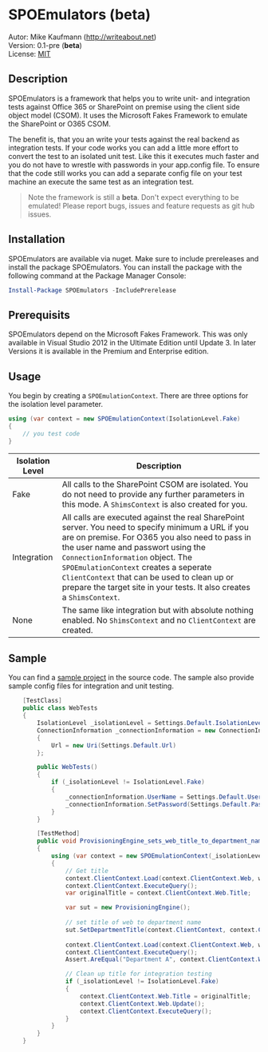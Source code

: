 # SPOEmulators (beta)
Autor: Mike Kaufmann (http://writeabout.net)  
Version: 0.1-pre (__beta__)  
License: [MIT](https://github.com/wulfland/SPOEmulators/blob/master/LICENSE, "MIT license") 

## Description
SPOEmulators is a framework that helps you to write unit- and integration tests against Office 365 or SharePoint on premise using the client side object model (CSOM). It uses the Microsoft Fakes Framework to emulate the SharePoint or O365 CSOM.  

The benefit is, that you an write your tests against the real backend as integration tests. If your code works you can add a little more effort to convert the test to an isolated unit test. Like this it executes much faster and you do not have to wrestle with passwords in your app.config file. To ensure that the code still works you can add a separate config file on your test machine an execute the same test as an integration test.   

>Note the framework is still a __beta__. Don't expect everything to be emulated! Please report bugs, issues and feature requests as git hub issues.

## Installation
SPOEmulators are available via nuget. Make sure to include prereleases and install the package SPOEmulators. You can install the package with the following command at the Package Manager Console:

```powershell
Install-Package SPOEmulators -IncludePrerelease
```

## Prerequisits
SPOEmulators depend on the Microsoft Fakes Framework. This was only available in Visual Studio 2012 in the Ultimate Edition until Update 3. In later Versions it is available in the Premium and Enterprise edition.

## Usage
You begin by creating a `SPOEmulationContext`. There are three options for the isolation level parameter.

```csharp
using (var context = new SPOEmulationContext(IsolationLevel.Fake)
{
    // you test code
}
``` 

Isolation Level | Description
----------------|-------------
Fake | All calls to the SharePoint CSOM are isolated. You do not need to provide any further parameters in this mode. A `ShimsContext` is also created for you. 
Integration | All calls are executed against the real SharePoint server. You need to specify minimum a URL if you are on premise. For O365 you also need to pass in the user name and passwort using the `ConnectionInformation` object. The `SPOEmulationContext` creates a seperate `ClientContext` that can be used to clean up or prepare the target site in your tests. It also creates a `ShimsContext`.
None | The same like integration but with absolute nothing enabled. No `ShimsContext` and no `ClientContext` are created.


## Sample
You can find a [sample project](https://github.com/wulfland/SPOEmulators/tree/master/src/CSOMSample, "CSOMSample") in the source code. The sample also provide sample config files for integration and unit testing.  
```csharp
    [TestClass]
    public class WebTests
    {
        IsolationLevel _isolationLevel = Settings.Default.IsolationLevel;
        ConnectionInformation _connectionInformation = new ConnectionInformation
        {
            Url = new Uri(Settings.Default.Url)
        };

        public WebTests()
        {
            if (_isolationLevel != IsolationLevel.Fake)
            {
                _connectionInformation.UserName = Settings.Default.User;
                _connectionInformation.SetPassword(Settings.Default.Password);
            }
        }

        [TestMethod]
        public void ProvisioningEngine_sets_web_title_to_department_name()
        {
            using (var context = new SPOEmulationContext(_isolationLevel, _connectionInformation))
            {
                // Get title
                context.ClientContext.Load(context.ClientContext.Web, w => w.Title);
                context.ClientContext.ExecuteQuery();
                var originalTitle = context.ClientContext.Web.Title;

                var sut = new ProvisioningEngine();
                
                // set title of web to department name
                sut.SetDepartmentTitle(context.ClientContext, context.ClientContext.Web);
                
                context.ClientContext.Load(context.ClientContext.Web, w => w.Title);
                context.ClientContext.ExecuteQuery();
                Assert.AreEqual("Department A", context.ClientContext.Web.Title);

                // Clean up title for integration testing
                if (_isolationLevel != IsolationLevel.Fake)
                {
                    context.ClientContext.Web.Title = originalTitle;
                    context.ClientContext.Web.Update();
                    context.ClientContext.ExecuteQuery();
                }
            }
        }
    }
```

